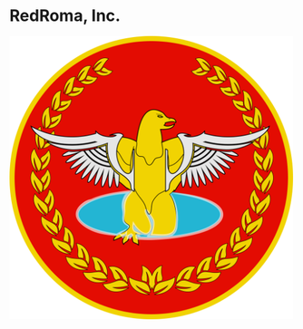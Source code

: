 RedRoma, Inc.
==========================

[<img src="Assets/RedRoma-Logo.png" width="500">](https://redroma.tech/)
